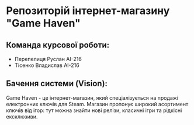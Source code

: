 # Репозиторій інтернет-магазину "Game Haven"
## Команда курсової роботи:
- Перепелиця Руслан АІ-216
- Тісенко Владислав АІ-216
## Бачення системи (Vision):
Game Haven - це інтернет-магазин, який спеціалізується на продажі електронних ключів для Steam. Магазин пропонує широкий асортимент ключів від ігор: тут можна знайти нові релізи, класичні ігри та рідкісні ексклюзиви. 
